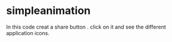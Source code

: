 # simpleanimation
In this code creat a share button . click on it and see the different application icons.

